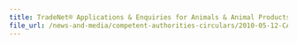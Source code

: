 ```yaml
---
title: TradeNet® Applications & Enquiries for Animals & Animal Products at CAPQ 
file_url: /news-and-media/competent-authorities-circulars/2010-05-12-CA.pdf
---
```

